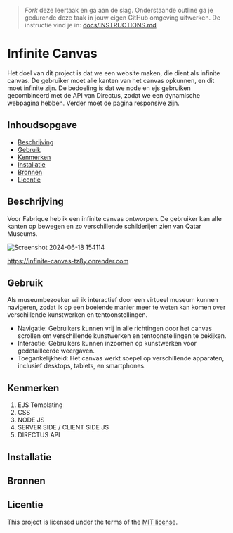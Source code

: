 > _Fork_ deze leertaak en ga aan de slag. Onderstaande outline ga je gedurende deze taak in jouw eigen GitHub omgeving uitwerken. De instructie vind je in: [docs/INSTRUCTIONS.md](docs/INSTRUCTIONS.md)

# Infinite Canvas 
Het doel van dit project is dat we een website maken, die dient als infinite canvas. De gebruiker moet alle kanten van het canvas opkunnen, en dit moet infinite zijn. De bedoeling is dat we node en ejs gebruiken gecombineerd met de API van Directus, zodat we een dynamische webpagina hebben. Verder moet de pagina responsive zijn. 
## Inhoudsopgave

  * [Beschrijving](#beschrijving)
  * [Gebruik](#gebruik)
  * [Kenmerken](#kenmerken)
  * [Installatie](#installatie)
  * [Bronnen](#bronnen)
  * [Licentie](#licentie)

## Beschrijving
Voor Fabrique heb ik een infinite canvas ontworpen. De gebruiker kan alle kanten op bewegen en zo verschillende schilderijen zien van Qatar Museums. 

![Screenshot 2024-06-18 154114](https://github.com/RubenErhardt/proof-of-concept/assets/144007147/ef39d3a3-84e6-485c-94ac-09c769f98a38)

https://infinite-canvas-tz8y.onrender.com


## Gebruik
Als museumbezoeker wil ik interactief door een virtueel museum kunnen navigeren, zodat ik op een boeiende manier meer te weten kan komen over verschillende kunstwerken en tentoonstellingen.
- Navigatie: Gebruikers kunnen vrij in alle richtingen door het canvas scrollen om verschillende kunstwerken en tentoonstellingen te bekijken.
- Interactie: Gebruikers kunnen inzoomen op kunstwerken voor gedetailleerde weergaven.
- Toegankelijkheid: Het canvas werkt soepel op verschillende apparaten, inclusief desktops, tablets, en smartphones.


## Kenmerken
1. EJS Templating
2. CSS
3. NODE JS
4. SERVER SIDE / CLIENT SIDE JS
5. DIRECTUS API
   



## Installatie
<!-- Bij Instalatie staat hoe een andere developer aan jouw repo kan werken -->

## Bronnen

## Licentie

This project is licensed under the terms of the [MIT license](./LICENSE).
